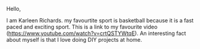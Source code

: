 Hello,

I am Karleen Richards. my favourtite sport is basketball because it is a fast paced and exciting sport.
This is a link to my favourite video (https://www.youtube.com/watch?v=crtQSTYWtqE).
An interesting fact about myself is that I love doing DIY projects at home.